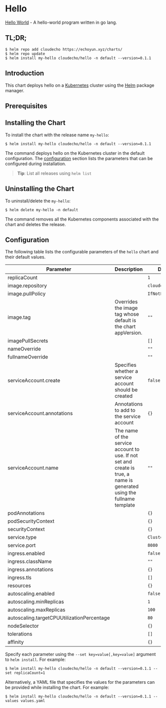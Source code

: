 # Hello

[Hello World](https://github.com/cloudecho/hello-world-go) - A hello-world program written in go lang.

## TL;DR;

```console
$ helm repo add cloudecho https://echoyun.xyz/charts/
$ helm repo update
$ helm install my-hello cloudecho/hello -n default --version=0.1.1
```

## Introduction

This chart deploys hello on a [Kubernetes](http://kubernetes.io) cluster using the [Helm](https://helm.sh) package manager.

## Prerequisites


## Installing the Chart

To install the chart with the release name `my-hello`:

```console
$ helm install my-hello cloudecho/hello -n default --version=0.1.1
```

The command deploys hello on the Kubernetes cluster in the default configuration. The [configuration](#configuration) section lists the parameters that can be configured during installation.

> **Tip**: List all releases using `helm list`

## Uninstalling the Chart

To uninstall/delete the `my-hello`:

```console
$ helm delete my-hello -n default
```

The command removes all the Kubernetes components associated with the chart and deletes the release.

## Configuration

The following table lists the configurable parameters of the `hello` chart and their default values.

|                 Parameter                  |                                                      Description                                                       |      Default      |
|--------------------------------------------|------------------------------------------------------------------------------------------------------------------------|-------------------|
| replicaCount                               |                                                                                                                        | `1`               |
| image.repository                           |                                                                                                                        | `cloudecho/hello` |
| image.pullPolicy                           |                                                                                                                        | `IfNotPresent`    |
| image.tag                                  | Overrides the image tag whose default is the chart appVersion.                                                         | `""`              |
| imagePullSecrets                           |                                                                                                                        | `[]`              |
| nameOverride                               |                                                                                                                        | `""`              |
| fullnameOverride                           |                                                                                                                        | `""`              |
| serviceAccount.create                      | Specifies whether a service account should be created                                                                  | `false`           |
| serviceAccount.annotations                 | Annotations to add to the service account                                                                              | `{}`              |
| serviceAccount.name                        | The name of the service account to use. If not set and create is true, a name is generated using the fullname template | `""`              |
| podAnnotations                             |                                                                                                                        | `{}`              |
| podSecurityContext                         |                                                                                                                        | `{}`              |
| securityContext                            |                                                                                                                        | `{}`              |
| service.type                               |                                                                                                                        | `ClusterIP`       |
| service.port                               |                                                                                                                        | `8080`            |
| ingress.enabled                            |                                                                                                                        | `false`           |
| ingress.className                          |                                                                                                                        | `""`              |
| ingress.annotations                        |                                                                                                                        | `{}`              |
| ingress.tls                                |                                                                                                                        | `[]`              |
| resources                                  |                                                                                                                        | `{}`              |
| autoscaling.enabled                        |                                                                                                                        | `false`           |
| autoscaling.minReplicas                    |                                                                                                                        | `1`               |
| autoscaling.maxReplicas                    |                                                                                                                        | `100`             |
| autoscaling.targetCPUUtilizationPercentage |                                                                                                                        | `80`              |
| nodeSelector                               |                                                                                                                        | `{}`              |
| tolerations                                |                                                                                                                        | `[]`              |
| affinity                                   |                                                                                                                        | `{}`              |


Specify each parameter using the `--set key=value[,key=value]` argument to `helm install`. For example:

```console
$ helm install my-hello cloudecho/hello -n default --version=0.1.1 --set replicaCount=1
```

Alternatively, a YAML file that specifies the values for the parameters can be provided while
installing the chart. For example:

```console
$ helm install my-hello cloudecho/hello -n default --version=0.1.1 --values values.yaml
```
